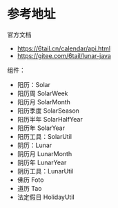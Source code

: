 # 参考地址
官方文档
- https://6tail.cn/calendar/api.html
- https://gitee.com/6tail/lunar-java


组件：
- 阳历：Solar
- 阳历周 SolarWeek
- 阳历月 SolarMonth
- 阳历季度 SolarSeason
- 阳历半年 SolarHalfYear
- 阳历年 SolarYear
- 阳历工具：SolarUtil
- 阴历：Lunar
- 阴历月 LunarMonth
- 阴历年 LunarYear
- 阴历工具：LunarUtil
- 佛历 Foto
- 道历 Tao
- 法定假日 HolidayUtil
